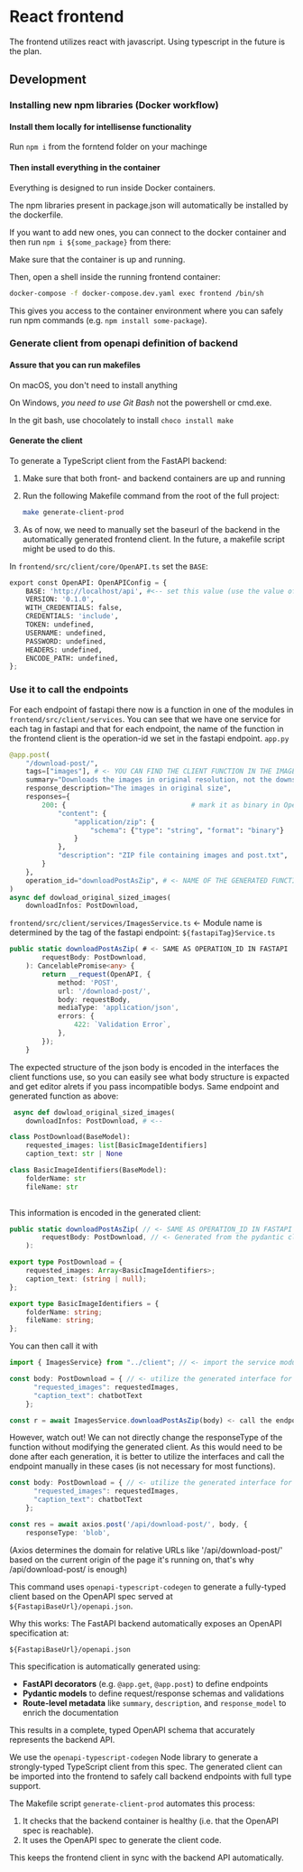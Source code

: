 # React frontend
The frontend utilizes react with javascript. Using typescript in the future is the plan. 

## Development

### Installing new npm libraries (Docker workflow)

#### Install them locally for intellisense functionality
Run `npm i` from the forntend folder on your machinge

#### Then install everything in the container
Everything is designed to run inside Docker containers.

The npm libraries present in package.json will automatically be installed by the dockerfile.

If you want to add new ones, you can connect to the docker container and then run `npm i ${some_package}` from there:

Make sure that the container is up and running.

Then, open a shell inside the running frontend container:

```sh
docker-compose -f docker-compose.dev.yaml exec frontend /bin/sh
```

This gives you access to the container environment where you can safely run npm commands (e.g. `npm install some-package`).

### Generate client from openapi definition of backend

#### Assure that you can run makefiles
On macOS, you don't need to install anything

On Windows, *you need to use Git Bash* not the powershell or cmd.exe.

In the git bash, use chocolately to install `choco install make`

#### Generate the client

To generate a TypeScript client from the FastAPI backend:

1. Make sure that both front- and backend containers are up and running

2. Run the following Makefile command from the root of the full project:

   ```bash
   make generate-client-prod
   ```

3. As of now, we need to manually set the baseurl of the backend in the automatically generated frontend client. In the future, a makefile script might be used to do this.

In `frontend/src/client/core/OpenAPI.ts` set the `BASE`:
```py
export const OpenAPI: OpenAPIConfig = {
    BASE: 'http://localhost/api', #<-- set this value (use the value of env.BASE_URL + '/api')
    VERSION: '0.1.0',
    WITH_CREDENTIALS: false,
    CREDENTIALS: 'include',
    TOKEN: undefined,
    USERNAME: undefined,
    PASSWORD: undefined,
    HEADERS: undefined,
    ENCODE_PATH: undefined,
};
```

### Use it to call the endpoints

For each endpoint of fastapi there now is a function in one of the modules in `frontend/src/client/services`.
You can see that we have one service for each tag in fastapi and that for each endpoint, the name of the function in the frontend client is the operation-id we set in the fastapi endpoint.
`app.py`
```.py
@app.post(
    "/download-post/",
    tags=["images"], # <- YOU CAN FIND THE CLIENT FUNCTION IN THE IMAGESSERVICE MODULE
    summary="Downloads the images in original resolution, not the downscaled version of the served images endpoint",
    response_description="The images in original size",
    responses={
        200: {                               # mark it as binary in OpenAPI
            "content": {
                "application/zip": {
                    "schema": {"type": "string", "format": "binary"}
                }
            },
            "description": "ZIP file containing images and post.txt",
        }
    },
    operation_id="downloadPostAsZip", # <- NAME OF THE GENERATED FUNCTION
)
async def dowload_original_sized_images(
    downloadInfos: PostDownload,
```

`frontend/src/client/services/ImagesService.ts` <- Module name is determined by the tag of the fastapi endpoint: `${fastapiTag}Service.ts`
```.ts
public static downloadPostAsZip( # <- SAME AS OPERATION_ID IN FASTAPI
        requestBody: PostDownload,
    ): CancelablePromise<any> {
        return __request(OpenAPI, {
            method: 'POST',
            url: '/download-post/',
            body: requestBody, 
            mediaType: 'application/json',
            errors: {
                422: `Validation Error`,
            },
        });
    }
```


The expected structure of the json body is encoded in the interfaces the client functions use, so you can easily see what body structure is expacted and get editor alrets if you pass incompatible bodys. Same endpoint and generated function as above:
```.py
 async def dowload_original_sized_images(
    downloadInfos: PostDownload, # <--
```

```.py
class PostDownload(BaseModel):
    requested_images: list[BasicImageIdentifiers]
    caption_text: str | None

class BasicImageIdentifiers(BaseModel):
    folderName: str
    fileName: str
    
```

This information is encoded in the generated client:
```.ts
public static downloadPostAsZip( // <- SAME AS OPERATION_ID IN FASTAPI
        requestBody: PostDownload, // <- Generated from the pydantic class the endpoint expects.
    ): 
```

```.ts
export type PostDownload = {
    requested_images: Array<BasicImageIdentifiers>;
    caption_text: (string | null);
};

export type BasicImageIdentifiers = {
    folderName: string;
    fileName: string;
};
```

You can then call it with
```.ts
import { ImagesService} from "../client"; // <- import the service module

const body: PostDownload = { // <- utilize the generated interface for type checking
      "requested_images": requestedImages,
      "caption_text": chatbotText
    };

const r = await ImagesService.downloadPostAsZip(body) <- call the endpoint>
```

However, watch out! We can not directly change the responseType of the function without modifying the generated client. As this would need to be done after each generation, it is better to utilize the interfaces and call the endpoint manually in these cases (is not necessary for most functions).

```.ts
const body: PostDownload = { // <- utilize the generated interface for type checking
      "requested_images": requestedImages,
      "caption_text": chatbotText
    };

const res = await axios.post('/api/download-post/', body, { 
    responseType: 'blob',
```
(Axios determines the domain for relative URLs like '/api/download-post/' based on the current origin of the page it's running on, that's why /api/download-post/ is enough)






This command uses `openapi-typescript-codegen` to generate a fully-typed client based on the OpenAPI spec served at `${FastapiBaseUrl}/openapi.json`.

Why this works:
The FastAPI backend automatically exposes an OpenAPI specification at:

```
${FastapiBaseUrl}/openapi.json
```

This specification is automatically generated using:

- **FastAPI decorators** (e.g. `@app.get`, `@app.post`) to define endpoints
- **Pydantic models** to define request/response schemas and validations
- **Route-level metadata** like `summary`, `description`, and `response_model` to enrich the documentation

This results in a complete, typed OpenAPI schema that accurately represents the backend API.

We use the `openapi-typescript-codegen` Node library to generate a strongly-typed TypeScript client from this spec. The generated client can be imported into the frontend to safely call backend endpoints with full type support.

The Makefile script `generate-client-prod` automates this process:

1. It checks that the backend container is healthy (i.e. that the OpenAPI spec is reachable).
2. It uses the OpenAPI spec to generate the client code.

This keeps the frontend client in sync with the backend API automatically.


